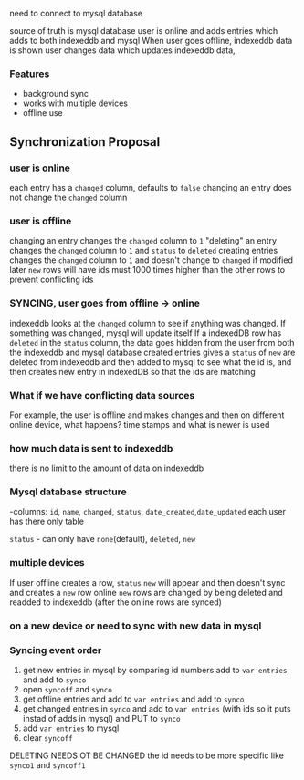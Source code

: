 need to connect to mysql database


source of truth is mysql database
user is online and adds entries which adds to both indexeddb and mysql
When user goes offline, indexeddb data is shown
user changes data which updates indexeddb data, 


### Features
 - background sync
 - works with multiple devices
 - offline use
 

## Synchronization Proposal

### user is online
each entry has a `changed` column, defaults to `false`
changing an entry does not change the `changed` column


### user is offline
changing an entry changes the `changed` column to `1`
"deleting" an entry changes the `changed` column to `1` and `status` to `deleted`
creating entries changes the `changed` column to `1` and doesn't change to `changed` if modified later
`new` rows will have ids must 1000 times higher than the other rows to prevent conflicting ids

### SYNCING, user goes from offline -> online
indexeddb looks at the `changed` column to see if anything was changed. If something was changed, mysql will update itself
If a indexedDB row has `deleted` in the `status` column, the data goes hidden from the user from both the indexeddb and mysql database
created entries gives a `status` of `new` are deleted from indexeddb and then added to mysql to see what the id is, and then creates new entry in indexedDB so that the ids are matching


### What if we have conflicting data sources
For example, the user is offline and makes changes and then on different online device, what happens?
time stamps and what is newer is used

### how much data is sent to indexeddb
there is no limit to the amount of data on indexeddb


### Mysql database structure
-columns: `id`, `name`, `changed`, `status`, `date_created`,`date_updated`
each user has there only table

`status` - can only have `none`(default), `deleted`, `new`


### multiple devices
If user offline creates a row, `status` `new` will appear and then doesn't sync and creates a `new` row online
`new` rows are changed by being deleted and readded to indexeddb (after the online rows are synced)


### on a new device or need to sync with new data in mysql


### Syncing event order
 1. get new entries in mysql by comparing id numbers add to `var entries` and add to `synco`
 2. open `syncoff` and `synco`
 3. get offline entries and add to `var entries` and add to `synco`
 4. get changed entries in `synco` and add to `var entries` (with ids so it puts instad of adds in mysql) and PUT to `synco`
 5. add `var entries` to mysql
 6. clear `syncoff`

 DELETING NEEDS OT BE CHANGED
 the id needs to be more specific like `synco1` and `syncoff1`